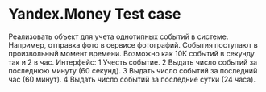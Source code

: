 # Yandex.Money Test case

Реализовать объект для учета однотипных событий в системе. Например, отправка фото в сервисе фотографий. События поступают в произвольный момент времени. Возможно как 10К событий в секунду так и 2 в час. Интерфейс: 1 Учесть событие. 2 Выдать число событий за последнюю минуту (60 секунд). 3 Выдать число событий за последний час (60 минут). 4 Выдать число событий за последние сутки (24 часа).
